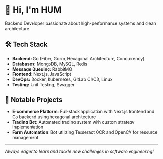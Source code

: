 # 👋 Hi, I'm HUM
Backend Developer passionate about high-performance systems and clean architecture.
## 🛠 Tech Stack
- **Backend:** Go (Fiber, Gorm, Hexagonal Architecture, Concurrency)
- **Databases:** MongoDB, MySQL, Redis
- **Message Queuing:** RabbitMQ
- **Frontend:** Next.js, JavaScript
- **DevOps:** Docker, Kubernetes, GitLab CI/CD, Linux
- **Testing:** Unit Testing, Swagger

## 🚀 Notable Projects
- **E-commerce Platform**: Full-stack application with Next.js frontend and Go backend using hexagonal architecture
- **Trading Bot**: Automated trading system with custom strategy implementation
- **Farm Automation**: Bot utilizing Tesseract OCR and OpenCV for resource management

---
*Always eager to learn and tackle new challenges in software engineering!*
